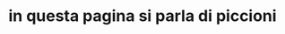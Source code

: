 # <!DOCTYPE html>
<html>
<head>
  <title>piccioni</title>
  <h1>in questa pagina si parla di piccioni</h1>
</head>
<body>



  
</body>
